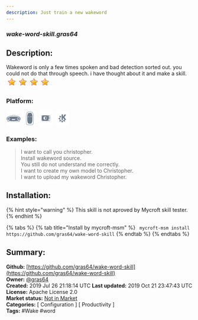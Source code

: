 ```yaml
---
description: Just train a new wakeword
---
```


### _wake-word-skill.gras64_  
## Description:  
Wakeword is only a few times spoken and bad detection sorted out. you could not do that through speech. i have thought about it and make a skill.  
![](../.gitbook/assets/star.png)![](../.gitbook/assets/star.png)![](../.gitbook/assets/star.png)![](../.gitbook/assets/star.png)  
### Platform:  
 ![Mark I](../.gitbook/assets/mark-1-icon.png)  ![Mark II](../.gitbook/assets/mark-2-icon.png)  ![Picroft](../.gitbook/assets/picroft-icon.png)  ![plasmoid](../.gitbook/assets/kde.png)   
### Examples:  
> I want to call you christopher.  
> Install wakeword source.  
> You still do not understand me correctly.  
> I want to create my own model to Christopher.  
> I want to upload my wakeword Christopher.  
  
## Installation:  
{% hint style="warning" %}
This skill is not aproved by Mycroft skill tester.
{% endhint %}
    
{% tabs %}
{% tab title="Install by mycroft-msm" %}
``` mycroft-msm install https://github.com/gras64/wake-word-skill```
{% endtab %}
  {% endtabs %}
    
## Summary:  
**Github:** [https://github.com/gras64/wake-word-skill](https://github.com/gras64/wake-word-skill)  
**Owner:** [@gras64](https://github.com/gras64)  
**Created:** 2019 Jul 26 21:18:14 UTC  **Last updated:** 2019 Oct 21 23:47:43 UTC  
**License:** Apache License 2.0  
**Market status:** [Not in Market](https://market.mycroft.ai/skill/)  
**Categories:** [ Configuration ] [ Productivity ]   
**Tags:** \#Wake \#word   
